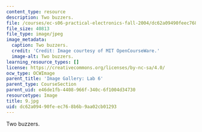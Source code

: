 ```yaml
---
content_type: resource
description: Two buzzers.
file: /courses/ec-s06-practical-electronics-fall-2004/dc62a09490feec768b6b9aa02cb01293_9.jpg
file_size: 40813
file_type: image/jpeg
image_metadata:
  caption: Two buzzers.
  credit: 'Credit: Image courtesy of MIT OpenCourseWare.'
  image-alt: Two buzzers.
learning_resource_types: []
license: https://creativecommons.org/licenses/by-nc-sa/4.0/
ocw_type: OCWImage
parent_title: 'Image Gallery: Lab 6'
parent_type: CourseSection
parent_uid: e46de1fb-4408-966f-340c-6f1004d34730
resourcetype: Image
title: 9.jpg
uid: dc62a094-90fe-ec76-8b6b-9aa02cb01293
---
```

Two buzzers.